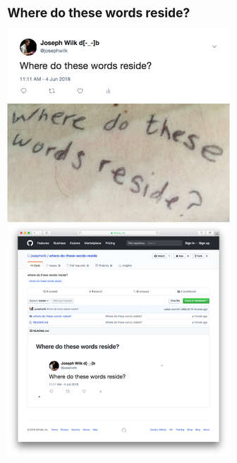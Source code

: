 # Where do these words reside?

 ![Where do these words reside?](https://github.com/josephwilk/where-do-these-words-reside/raw/master/.where-do-these-words-reside%3F/twitter.png "Where do these words reside?")
 ![Where do these words reside?](https://github.com/josephwilk/where-do-these-words-reside/raw/master/.where-do-these-words-reside%3F/skin.png "Where do these words reside?")
 ![Where do these words reside?](https://github.com/josephwilk/where-do-these-words-reside/raw/master/.where-do-these-words-reside%3F/github.png "Where do these words reside?")
